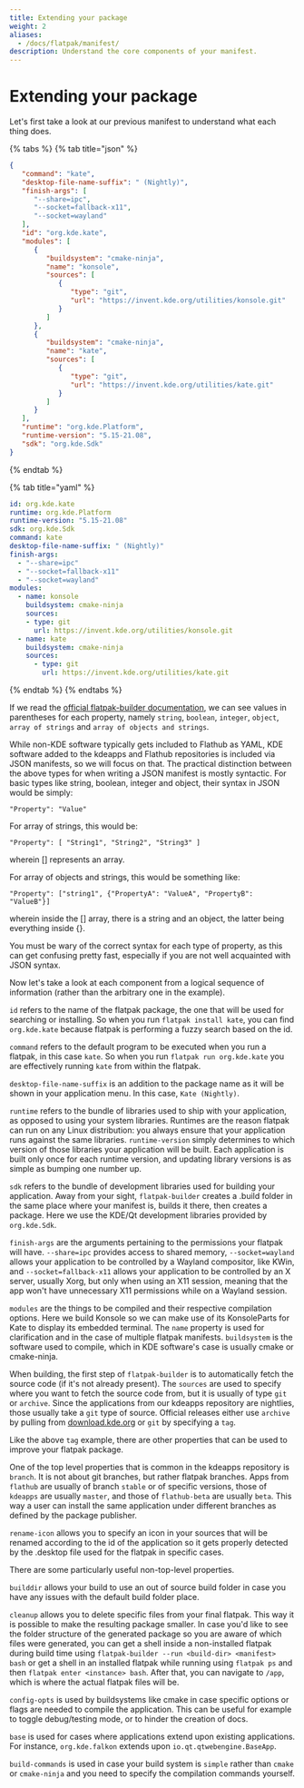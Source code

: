 ```yaml
---
title: Extending your package
weight: 2
aliases:
  - /docs/flatpak/manifest/
description: Understand the core components of your manifest.
---
```


# Extending your package

Let's first take a look at our previous manifest to understand what each thing does.

{% tabs %}
{% tab title="json" %}
```json
{
   "command": "kate",
   "desktop-file-name-suffix": " (Nightly)",
   "finish-args": [
      "--share=ipc",
      "--socket=fallback-x11",
      "--socket=wayland"
   ],
   "id": "org.kde.kate",
   "modules": [
      {
         "buildsystem": "cmake-ninja",
         "name": "konsole",
         "sources": [
            {
               "type": "git",
               "url": "https://invent.kde.org/utilities/konsole.git"
            }
         ]
      },
      {
         "buildsystem": "cmake-ninja",
         "name": "kate",
         "sources": [
            {
               "type": "git",
               "url": "https://invent.kde.org/utilities/kate.git"
            }
         ]
      }
   ],
   "runtime": "org.kde.Platform",
   "runtime-version": "5.15-21.08",
   "sdk": "org.kde.Sdk"
}
```
{% endtab %}

{% tab title="yaml" %}
```yaml
id: org.kde.kate
runtime: org.kde.Platform
runtime-version: "5.15-21.08"
sdk: org.kde.Sdk
command: kate
desktop-file-name-suffix: " (Nightly)"
finish-args:
  - "--share=ipc"
  - "--socket=fallback-x11"
  - "--socket=wayland"
modules:
  - name: konsole
    buildsystem: cmake-ninja
    sources:
    - type: git
      url: https://invent.kde.org/utilities/konsole.git
  - name: kate
    buildsystem: cmake-ninja
    sources:
      - type: git
        url: https://invent.kde.org/utilities/kate.git
```
{% endtab %}
{% endtabs %}

If we read the [official flatpak-builder documentation](https://docs.flatpak.org/en/latest/flatpak-builder-command-reference.html), we can see values in parentheses for each property, namely `string`, `boolean`, `integer`, `object`, `array of strings` and `array of objects and strings`.

While non-KDE software typically gets included to Flathub as YAML, KDE software added to the kdeapps and Flathub repositories is included via JSON manifests, so we will focus on that. The practical distinction between the above types for when writing a JSON manifest is mostly syntactic. For basic types like string, boolean, integer and object, their syntax in JSON would be simply:

`"Property": "Value"`

For array of strings, this would be:

`"Property": [ "String1", "String2", "String3" ]`

wherein \[] represents an array.

For array of objects and strings, this would be something like:

`"Property": ["string1", {"PropertyA": "ValueA", "PropertyB": "ValueB"}]`

wherein inside the \[] array, there is a string and an object, the latter being everything inside {}.

You must be wary of the correct syntax for each type of property, as this can get confusing pretty fast, especially if you are not well acquainted with JSON syntax.

Now let's take a look at each component from a logical sequence of information (rather than the arbitrary one in the example).

`id` refers to the name of the flatpak package, the one that will be used for searching or installing. So when you run `flatpak install kate`, you can find `org.kde.kate` because flatpak is performing a fuzzy search based on the id.

`command` refers to the default program to be executed when you run a flatpak, in this case `kate`. So when you run `flatpak run org.kde.kate` you are effectively running `kate` from within the flatpak.

`desktop-file-name-suffix` is an addition to the package name as it will be shown in your application menu. In this case, `Kate (Nightly)`.

`runtime` refers to the bundle of libraries used to ship with your application, as opposed to using your system libraries. Runtimes are the reason flatpak can run on any Linux distribution: you always ensure that your application runs against the same libraries. `runtime-version` simply determines to which version of those libraries your application will be built. Each application is built only once for each runtime version, and updating library versions is as simple as bumping one number up.

`sdk` refers to the bundle of development libraries used for building your application. Away from your sight, `flatpak-builder` creates a .build folder in the same place where your manifest is, builds it there, then creates a package. Here we use the KDE/Qt development libraries provided by `org.kde.Sdk`.

`finish-args` are the arguments pertaining to the permissions your flatpak will have. `--share=ipc` provides access to shared memory, `--socket=wayland` allows your application to be controlled by a Wayland compositor, like KWin, and `--socket=fallback-x11` allows your application to be controlled by an X server, usually Xorg, but only when using an X11 session, meaning that the app won't have unnecessary X11 permissions while on a Wayland session.

`modules` are the things to be compiled and their respective compilation options. Here we build Konsole so we can make use of its KonsoleParts for Kate to display its embedded terminal. The `name` property is used for clarification and in the case of multiple flatpak manifests. `buildsystem` is the software used to compile, which in KDE software's case is usually cmake or cmake-ninja.

When building, the first step of `flatpak-builder` is to automatically fetch the source code (if it's not already present). The `sources` are used to specify where you want to fetch the source code from, but it is usually of type `git` or `archive`. Since the applications from our kdeapps repository are nightlies, those usually take a `git` type of source. Official releases either use `archive` by pulling from [download.kde.org](https://download.kde.org) or `git` by specifying a `tag`.

Like the above `tag` example, there are other properties that can be used to improve your flatpak package.

One of the top level properties that is common in the kdeapps repository is `branch`. It is not about git branches, but rather flatpak branches. Apps from `flathub` are usually of branch `stable` or of specific versions, those of `kdeapps` are usually `master`, and those of `flathub-beta` are usually `beta`. This way a user can install the same application under different branches as defined by the package publisher.

`rename-icon` allows you to specify an icon in your sources that will be renamed according to the id of the application so it gets properly detected by the .desktop file used for the flatpak in specific cases.

There are some particularly useful non-top-level properties.

`builddir` allows your build to use an out of source build folder in case you have any issues with the default build folder place.

`cleanup` allows you to delete specific files from your final flatpak. This way it is possible to make the resulting package smaller. In case you'd like to see the folder structure of the generated package so you are aware of which files were generated, you can get a shell inside a non-installed flatpak during build time using `flatpak-builder --run <build-dir> <manifest> bash` or get a shell in an installed flatpak while running using `flatpak ps` and then `flatpak enter <instance> bash`. After that, you can navigate to `/app`, which is where the actual flatpak files will be.

`config-opts` is used by buildsystems like cmake in case specific options or flags are needed to compile the application. This can be useful for example to toggle debug/testing mode, or to hinder the creation of docs.

`base` is used for cases where applications extend upon existing applications. For instance, `org.kde.falkon` extends upon `io.qt.qtwebengine.BaseApp`.

`build-commands` is used in case your build system is `simple` rather than `cmake` or `cmake-ninja` and you need to specify the compilation commands yourself.
